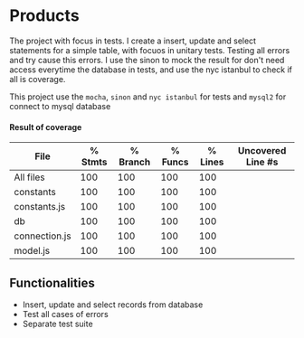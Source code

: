 # Products

The project with focus in tests. I create a insert, update and select statements for a simple table, with focuos in unitary tests. Testing all errors and try cause this errors. I use the sinon to mock the result for don't need access everytime the database in tests, and use the nyc istanbul to check if all is coverage.

This project use the `mocha`, `sinon` and `nyc istanbul` for tests and `mysql2` for connect to mysql database

#### Result of coverage



File            | % Stmts | % Branch | % Funcs | % Lines | Uncovered Line #s |
----------------|---------|----------|---------|---------|-------------------|
All files       |     100 |      100 |     100 |     100 |                   |
 constants      |     100 |      100 |     100 |     100 |                   |
  constants.js  |     100 |      100 |     100 |     100 |                   |
 db             |     100 |      100 |     100 |     100 |                   |
  connection.js |     100 |      100 |     100 |     100 |                   |
  model.js      |     100 |      100 |     100 |     100 |                   |

  ## Functionalities

- Insert, update and select records from database
- Test all cases of errors
- Separate test suite